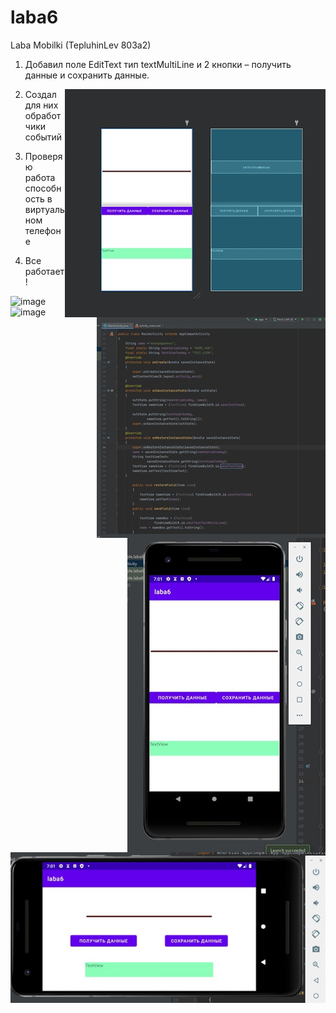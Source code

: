 # laba6
Laba Mobilki (TepluhinLev 803a2)

1.	Добавил поле EditText тип textMultiLine и 2 кнопки – получить данные и сохранить данные.
<img style="float: right;" src="1.jpg">

2.	Создал для них обработчики событий
<img style="float: right;" src="2.jpg">

3.	Проверяю работа способность в виртуальном телефоне
<img style="float: right;" src="3.jpg">

4.	Все работает! 
<img style="float: right;" src="4.jpg">

![image](https://user-images.githubusercontent.com/73265867/143669026-82d4d877-7d97-4601-a042-829123d451e0.png)
![image](https://user-images.githubusercontent.com/73265867/143669043-5a46cf2d-44e3-48fc-ad45-7386403af7e4.png)

